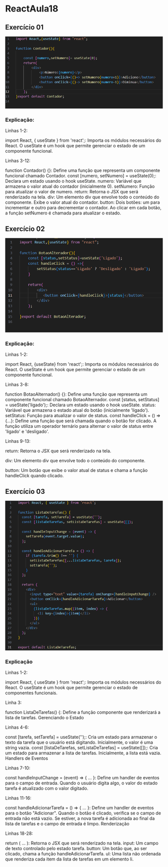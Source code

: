 # ReactAula18

<h2>Exercício 01 </h1>

![alt text](01.png)

<h3>Explicação:</h3>
<p>Linhas 1-2:</p>

<p>import React, { useState } from 'react';: Importa os módulos necessários do React. O useState é um hook que permite gerenciar o estado de um componente funcional.
<p>Linhas 3-12:</p>
<p>
function Contador() {}: Define uma função que representa um componente funcional chamado Contador.
const [numero, setNumero] = useState(0);:
Declara um estado usando o hook useState.
numero: Variável que armazena o valor atual do contador (inicialmente 0).
setNumero: Função para atualizar o valor de numero.
return: Retorna o JSX que será renderizado na tela.
div: Um elemento div que envolve todo o conteúdo do componente.
Exibe o valor atual do contador.
button: Dois botões: um para incrementar e outro para decrementar o contador. Ao clicar em cada botão, a função setNumero é chamada para atualizar o estado.</p>

<h2>Exercício 02</h2>

![alt text](02.png)

<h3>Explicação:</h3>

<p>Linhas 1-2:</p>

import React, {useState} from 'react';: Importa os módulos necessários do React. O useState é um hook que permite gerenciar o estado de um componente funcional.
<p>Linhas 3-8:</p>

function BotaoAlternador() {}: Define uma função que representa um componente funcional chamado BotaoAlternador.
const [status, setStatus] = useState('ligado');:
Declara um estado usando o hook useState.
status: Variável que armazena o estado atual do botão (inicialmente 'ligado').
setStatus: Função para atualizar o valor de status.
const handleClick = () => {...}:
Define uma função que será chamada quando o botão for clicado.
A função utiliza um operador ternário para alternar o valor de status entre 'ligado' e 'desligado'.
<p>Linhas 9-13:</p>
<p>
return: Retorna o JSX que será renderizado na tela.
<p>div: Um elemento div que envolve todo o conteúdo do componente.</p>
button: Um botão que exibe o valor atual de status e chama a função handleClick quando clicado.</p>

<h2>Exercício 03 </h2>

![alt text](03.png)


<h3>Explicação </h3>
<p>Linhas 1-2:</p>

import React, { useState } from 'react';: Importa os módulos necessários do React. O useState é um hook que permite gerenciar o estado de componentes funcionais.
<p>Linha 3:</p>

function ListaDeTarefas() {: Define a função componente que renderizará a lista de tarefas.
Gerenciando o Estado
<p>Linhas 4-6:</p>

const [tarefa, setTarefa] = useState('');: Cria um estado para armazenar o texto da tarefa que o usuário está digitando. Inicialmente, o valor é uma string vazia.
const [listaDeTarefas, setListaDeTarefas] = useState([]);: Cria um estado para armazenar a lista de tarefas. Inicialmente, a lista está vazia.
Handlers de Eventos

<p>Linhas 7-10:</p>

const handleInputChange = (event) => { ... }: Define um handler de eventos para o campo de entrada. Quando o usuário digita algo, o valor do estado tarefa é atualizado com o valor digitado.

<p>Linhas 11-16:</p>

const handleAdicionarTarefa = () => { ... }: Define um handler de eventos para o botão "Adicionar". Quando o botão é clicado, verifica se o campo de entrada não está vazio. Se estiver, a nova tarefa é adicionada ao final da lista de tarefas e o campo de entrada é limpo.
Renderização

<p>Linhas 18-28:</p>

return ( ... ): Retorna o JSX que será renderizado na tela.
input: Um campo de texto controlado pelo estado tarefa.
button: Um botão que, ao ser clicado, chama a função handleAdicionarTarefa.
ul: Uma lista não ordenada que renderiza cada item da lista de tarefas em um elemento li.